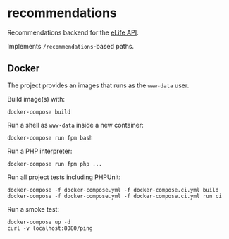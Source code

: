 # recommendations

Recommendations backend for the [eLife API](https://github.com/elifesciences/api-raml).

Implements `/recommendations`-based paths.

## Docker

The project provides an images that runs as the `www-data` user.

Build image(s) with:

```
docker-compose build
```

Run a shell as `www-data` inside a new container:

```
docker-compose run fpm bash
```

Run a PHP interpreter:

```
docker-compose run fpm php ...
```

Run all project tests including PHPUnit:

```
docker-compose -f docker-compose.yml -f docker-compose.ci.yml build
docker-compose -f docker-compose.yml -f docker-compose.ci.yml run ci
```

Run a smoke test:

```
docker-compose up -d
curl -v localhost:8080/ping
```
